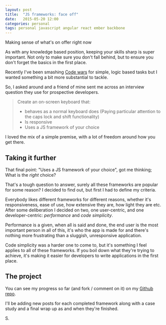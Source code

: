 ```yaml
---
layout: post
title:  "JS frameworks: face off"
date:   2015-05-20 12:00
categories: personal
tags: personal javascript angular react ember backbone
---
```

<p class="post__excerpt">Making sense of what's on offer right now</p>

<section>

As with any knowledge based position, keeping your skills sharp is super important. Not only to make sure you don't fall behind, but to ensure you don't forget the basics in the first place.

Recently I've been smashing [Code wars](http://www.codewars.com/) for simple, logic based tasks but I wanted something a bit more substantial to tackle.

So, I asked around and a friend of mine sent me across an interview question they use for prospective developers.

<blockquote>
    Create an on-screen keyboard that:
    <ul>
        <li>behaves as a normal keyboard does (Paying particular attention to the caps lock and shift functionality)</li>
        <li>Is responsive</li>
        <li>Uses a JS framework of your choice</li>
    </ul>
</blockquote>

I loved the mix of a simple premise, with a lot of freedom around how you get there.

</section>

<section>

## Taking it further

That final point: "Uses a JS framework of your choice", got me thinking; What is the *right* choice?

That's a tough question to answer, surely all these frameworks are popular for some reason? I decided to find out, but first I had to define my criteria.

Everybody likes different frameworks for different reasons, whether it's responsiveness, ease of use, how extensive they are, how light they are etc. After some deliberation I decided on two, one user-centric, and one developer-centric: *performance* and *code simplicity*.

Performance is a given, when all is said and done, the end user is the most important person in all of this, it's who the app is made for and there's nothing more frustrating than a sluggish, unresponsive application.

Code simplicity was a harder one to come to, but it's something I feel applies to all of these frameworks. If you boil down what they're trying to achieve, it's making it easier for developers to write applications in the first place.

</section>

<section>

## The project

You can see my progress so far (and fork / comment on it) on my [Github repo](https://github.com/ShaunYearStrong/framework-keyboards).

I'll be adding new posts for each completed framework along with a case study and a final wrap up as and when they're finished.

</section>


<p class="post__signature">S.</p>
